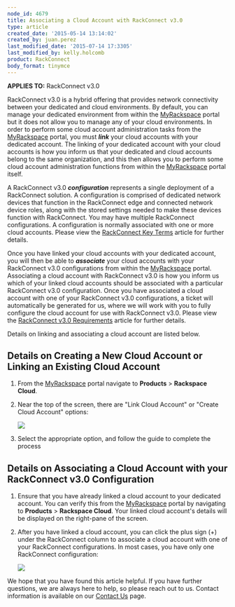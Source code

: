 ```yaml
---
node_id: 4679
title: Associating a Cloud Account with RackConnect v3.0
type: article
created_date: '2015-05-14 13:14:02'
created_by: juan.perez
last_modified_date: '2015-07-14 17:3305'
last_modified_by: kelly.holcomb
product: RackConnect
body_format: tinymce
---
```


**APPLIES TO:** RackConnect v3.0

RackConnect v3.0 is a hybrid offering that provides network connectivity
between your dedicated and cloud environments. By default, you can
manage your dedicated environment from within the
[MyRackspace](https://my.rackspace.com/portal/cloudAccount/list) portal
but it does not allow you to manage any of your cloud environments. In
order to perform some cloud account administration tasks from the
[MyRackspace](https://my.rackspace.com/portal/cloudAccount/list) portal,
you must ***link*** your cloud accounts with your dedicated account. The
linking of your dedicated account with your cloud accounts is how you
inform us that your dedicated and cloud accounts belong to the same
organization, and this then allows you to perform some cloud account
administration functions from within the
[MyRackspace](https://my.rackspace.com/portal/cloudAccount/list) portal
itself.

A RackConnect v3.0 ***configuration*** represents a single deployment of
a RackConnect solution.  A configuration is comprised of dedicated
network devices that function in the RackConnect edge and connected
network device roles, along with the stored settings needed to make
these devices function with RackConnect. You may have multiple
RackConnect configurations. A configuration is normally associated with
one or more cloud accounts. Please view the [RackConnect Key
Terms](http://www.rackspace.com/knowledge_center/article/rackconnect-key-terms)
article for further details.

Once you have linked your cloud accounts with your dedicated account,
you will then be able to ***associate*** your cloud accounts with your
RackConnect v3.0 configurations from within the
[MyRackspace](https://my.rackspace.com/portal/cloudAccount/list) portal.
Associating a cloud account with RackConnect v3.0 is how you inform us
which of your linked cloud accounts should be associated with a
particular RackConnect v3.0 configuration. Once you have associated a
cloud account with one of your RackConnect v3.0 configurations, a ticket
will automatically be generated for us, where we will work with you to
fully configure the cloud account for use with RackConnect v3.0. Please
view the [RackConnect v3.0
Requirements](http://www.rackspace.com/knowledge_center/article/rackconnect-v30-requirements)
article for further details.

Details on linking and associating a cloud account are listed below.

Details on Creating a New Cloud Account or Linking an Existing Cloud Account
----------------------------------------------------------------------------

1.  From the
    [MyRackspace](https://my.rackspace.com/portal/cloudAccount/list) portal
    navigate to **Products** \> **Rackspace Cloud**.
2.  Near the top of the screen, there are "Link Cloud Account" or
    "Create Cloud Account" options:<br>

    ![](/knowledge_center/sites/default/files/field/image/RCv3-link-create-cloud-account_2.png)
3.  Select the appropriate option, and follow the guide to complete the
    process

 

Details on Associating a Cloud Account with your RackConnect v3.0 Configuration
-------------------------------------------------------------------------------

1.  Ensure that you have already linked a cloud account to your
    dedicated account.  You can verify this from the
    [MyRackspace](https://my.rackspace.com/portal/cloudAccount/list) portal
    by navigating to **Products** \> **Rackspace Cloud**. Your linked
    cloud account's details will be displayed on the right-pane of the
    screen.

2.  After you have linked a cloud account, you can click the plus sign
    (+) under the RackConnect column to associate a cloud account with
    one of your RackConnect configurations. In most cases, you have only
    one RackConnect configuration:<br>

    ![](/knowledge_center/sites/default/files/field/image/RCv3-associate-to-RCv3-config_1.png)

 

We hope that you have found this article helpful. If you have further
questions, we are always here to help, so please reach out to us.
 Contact information is available on our [Contact
Us](https://admin.rackspace.com/knowledge_center/support) page.

 

